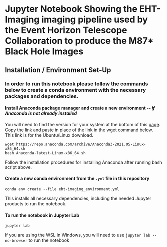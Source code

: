 # Jupyter Notebook Showing the EHT-Imaging imaging pipeline used by the Event Horizon Telescope Collaboration to produce the M87* Black Hole Images

## Installation / Environment Set-Up
### In order to run this notebook please follow the commands below to create a conda environment with the necessary packages and dependencies.
#### __Install Anaconda package manager and create a new environment__ -- _if Anaconda is not already installed_
You will need to find the version for your system at the bottom of this [page](https://www.anaconda.com/products/individual).
Copy the link and paste in place of the link in the wget command below. This link is for the Ubuntu/Linux download.
```
wget https://repo.anaconda.com/archive/Anaconda3-2021.05-Linux-x86_64.sh
bash Anaconda-latest-Linux-x86_64.sh
```
Follow the installation procedures for installing Anaconda after running bash script above.

#### __Create a new conda environment from the `.yml` file in this repository__
```
conda env create --file eht-imaging_environment.yml
```
This installs all necessary dependencies, including the needed Jupyter products to run the notebook.
#### __To run the notebook in Jupyter Lab__
```
jupyter lab
```
If you are using the WSL in Windows, you will need to use `jupyter lab --no-browser` to run the notebook
